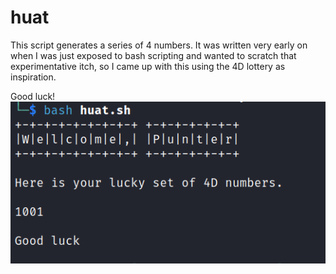 # huat
This script generates a series of 4 numbers. It was written very early on when I was just exposed to bash scripting and wanted to scratch that experimentative itch, so I came up with this using the 4D lottery as inspiration.   

Good luck!   
![Lucky numbers](https://github.com/Aux-User/huat/blob/main/luckynos.png)
